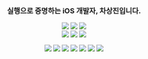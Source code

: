 <h3 align="center">
실행으로 증명하는 iOS 개발자, 차상진입니다.
</h3>
  
<p align="center">
<!-- <img src="https://img.shields.io/badge/Swift-F05138?style=flat-square&logo=Swift&logoColor=white"/></a> -->
<!-- <img src="https://img.shields.io/badge/iOS-000000?style=flat-square&logo=iOS&logoColor=white"/></a> -->
  <img src="https://img.shields.io/badge/SwiftUI-F05138?style=flat-square&logo=Swift&logoColor=white"/></a>
  <img src="https://img.shields.io/badge/UIKit-FFFFFF?style=flat-square&logo=Swift&logoColor=orange"/></a>
  <img src="https://img.shields.io/badge/RxSwift-FF4CB3?style=flat-square&logo=reactivex&logoColor=pink"/></a>
<br>
<img src="https://img.shields.io/badge/Xcode-147EFB?style=flat-square&logo=Xcode&logoColor=white"/></a>
<img src="https://img.shields.io/badge/Figma-A259FF?style=flat-square&logo=Figma&logoColor=white"/></a>
<img src="https://img.shields.io/badge/Notion-000000?style=flat-square&logo=Notion&logoColor=white"/></a>

</p>


<!--
[Top language by commit](http://github-profile-summary-cards.vercel.app/api/cards/most-commit-language?username=SsangG77&theme=tokyonight)
![Top language by repo](http://github-profile-summary-cards.vercel.app/api/cards/repos-per-language?username=SsangG77&theme=tokyonight)

[![Jeasung's github stats](https://github-readme-stats.vercel.app/api?username=SsangG77)](https://github.com/anuraghazra/github-readme-stats)
-->



<p align="center">
  <a>
    <img src="https://github.com/user-attachments/assets/a2ed0791-1f11-47c1-b131-e38339431954">
  </a>
  <a>
    <img src="https://github.com/user-attachments/assets/1070355f-ca46-4dff-805f-99a2ce5297ce">
  </a>
  <a>
    <img src="https://github.com/user-attachments/assets/60212de4-bded-4965-a597-0e525a26ad23">
  </a>
  <a>
    <img src="https://github.com/user-attachments/assets/4057723e-97bb-44f6-8dac-38e4e95f4d81">
  </a>
  <a>
    <img src="https://github.com/user-attachments/assets/2f4605af-6d01-4723-8b04-dd49519b07f5">
  </a>
  <a>
    <img src="https://github.com/user-attachments/assets/684d1b42-53b5-4fa2-901a-97fff2c8a2c4">
  </a>
  <a>
    <img src="https://github.com/user-attachments/assets/533f71d3-74b2-4cf0-b55d-85c7194f6253">
  </a>
</p>





